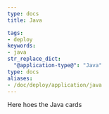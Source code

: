 ```yaml
---
type: docs
title: Java

tags:
- deploy
keywords:
- java
str_replace_dict:
  "@application-type@": "Java"
type: docs
aliases:
- /doc/deploy/application/java
---
```


Here hoes the Java cards